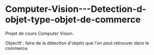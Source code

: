 # Computer-Vision---Detection-d-objet-type-objet-de-commerce

Projet de cours Computer Vision.

Objectif : faire de la détection d'objets que l'on peut retrouver dans le commerce.

